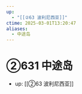 ```yaml
---
up:
  - "[[②63 波利尼西亚]]"
ctime: 2025-03-01T13:20:47
aliases:
  - 中途岛
---
```


# ②631 中途岛

- up: [[②63 波利尼西亚]]
